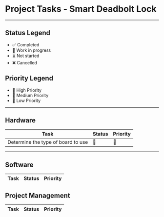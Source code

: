 # Project Tasks - Smart Deadbolt Lock

---

## Status Legend

- ✅ Completed
- 🔧 Work in progress
- ⏳ Not started
- ❌ Cancelled

## Priority Legend

- 🔺 High Priority
- 🔶 Medium Priority
- 🔷 Low Priority

---

## Hardware

| Task                                      | Status    | Priority |
|-------------------------------------------|-----------|----------|
| Determine the type of board to use        |    🔧     |    🔺    |

--- 

## Software
| Task                                      | Status    | Priority |
|-------------------------------------------|-----------|----------|


## Project Management 
| Task                                      | Status    | Priority |
|-------------------------------------------|-----------|----------|

